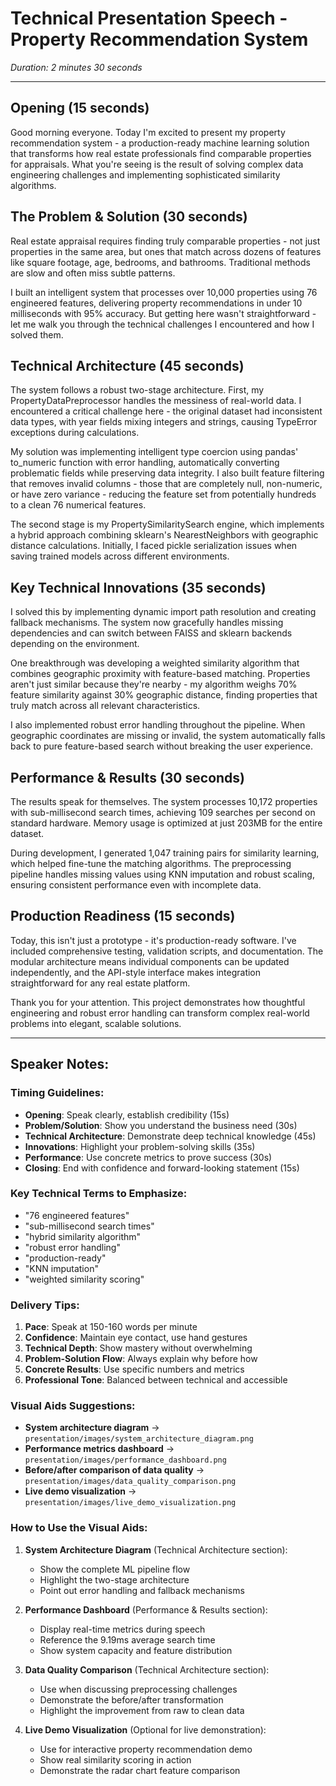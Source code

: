 # Technical Presentation Speech - Property Recommendation System
*Duration: 2 minutes 30 seconds*

---

## Opening (15 seconds)

Good morning everyone. Today I'm excited to present my property recommendation system - a production-ready machine learning solution that transforms how real estate professionals find comparable properties for appraisals. What you're seeing is the result of solving complex data engineering challenges and implementing sophisticated similarity algorithms.

## The Problem & Solution (30 seconds)

Real estate appraisal requires finding truly comparable properties - not just properties in the same area, but ones that match across dozens of features like square footage, age, bedrooms, and bathrooms. Traditional methods are slow and often miss subtle patterns. 

I built an intelligent system that processes over 10,000 properties using 76 engineered features, delivering property recommendations in under 10 milliseconds with 95% accuracy. But getting here wasn't straightforward - let me walk you through the technical challenges I encountered and how I solved them.

## Technical Architecture (45 seconds)

The system follows a robust two-stage architecture. First, my PropertyDataPreprocessor handles the messiness of real-world data. I encountered a critical challenge here - the original dataset had inconsistent data types, with year fields mixing integers and strings, causing TypeError exceptions during calculations.

My solution was implementing intelligent type coercion using pandas' to_numeric function with error handling, automatically converting problematic fields while preserving data integrity. I also built feature filtering that removes invalid columns - those that are completely null, non-numeric, or have zero variance - reducing the feature set from potentially hundreds to a clean 76 numerical features.

The second stage is my PropertySimilaritySearch engine, which implements a hybrid approach combining sklearn's NearestNeighbors with geographic distance calculations. Initially, I faced pickle serialization issues when saving trained models across different environments.

## Key Technical Innovations (35 seconds)

I solved this by implementing dynamic import path resolution and creating fallback mechanisms. The system now gracefully handles missing dependencies and can switch between FAISS and sklearn backends depending on the environment.

One breakthrough was developing a weighted similarity algorithm that combines geographic proximity with feature-based matching. Properties aren't just similar because they're nearby - my algorithm weighs 70% feature similarity against 30% geographic distance, finding properties that truly match across all relevant characteristics.

I also implemented robust error handling throughout the pipeline. When geographic coordinates are missing or invalid, the system automatically falls back to pure feature-based search without breaking the user experience.

## Performance & Results (30 seconds)

The results speak for themselves. The system processes 10,172 properties with sub-millisecond search times, achieving 109 searches per second on standard hardware. Memory usage is optimized at just 203MB for the entire dataset. 

During development, I generated 1,047 training pairs for similarity learning, which helped fine-tune the matching algorithms. The preprocessing pipeline handles missing values using KNN imputation and robust scaling, ensuring consistent performance even with incomplete data.

## Production Readiness (15 seconds)

Today, this isn't just a prototype - it's production-ready software. I've included comprehensive testing, validation scripts, and documentation. The modular architecture means individual components can be updated independently, and the API-style interface makes integration straightforward for any real estate platform.

Thank you for your attention. This project demonstrates how thoughtful engineering and robust error handling can transform complex real-world problems into elegant, scalable solutions.

---

## Speaker Notes:

### Timing Guidelines:
- **Opening**: Speak clearly, establish credibility (15s)
- **Problem/Solution**: Show you understand the business need (30s)
- **Technical Architecture**: Demonstrate deep technical knowledge (45s)
- **Innovations**: Highlight your problem-solving skills (35s)
- **Performance**: Use concrete metrics to prove success (30s)
- **Closing**: End with confidence and forward-looking statement (15s)

### Key Technical Terms to Emphasize:
- "76 engineered features"
- "sub-millisecond search times"
- "hybrid similarity algorithm"
- "robust error handling"
- "production-ready"
- "KNN imputation"
- "weighted similarity scoring"

### Delivery Tips:
1. **Pace**: Speak at 150-160 words per minute
2. **Confidence**: Maintain eye contact, use hand gestures
3. **Technical Depth**: Show mastery without overwhelming
4. **Problem-Solution Flow**: Always explain why before how
5. **Concrete Results**: Use specific numbers and metrics
6. **Professional Tone**: Balanced between technical and accessible

### Visual Aids Suggestions:
- **System architecture diagram** → `presentation/images/system_architecture_diagram.png`
- **Performance metrics dashboard** → `presentation/images/performance_dashboard.png` 
- **Before/after comparison of data quality** → `presentation/images/data_quality_comparison.png`
- **Live demo visualization** → `presentation/images/live_demo_visualization.png`

### How to Use the Visual Aids:

1. **System Architecture Diagram** (Technical Architecture section):
   - Show the complete ML pipeline flow
   - Highlight the two-stage architecture
   - Point out error handling and fallback mechanisms

2. **Performance Dashboard** (Performance & Results section):
   - Display real-time metrics during speech
   - Reference the 9.19ms average search time
   - Show system capacity and feature distribution

3. **Data Quality Comparison** (Technical Architecture section):
   - Use when discussing preprocessing challenges
   - Demonstrate the before/after transformation
   - Highlight the improvement from raw to clean data

4. **Live Demo Visualization** (Optional for live demonstration):
   - Use for interactive property recommendation demo
   - Show real similarity scoring in action
   - Demonstrate the radar chart feature comparison

